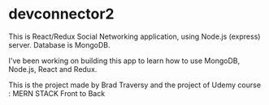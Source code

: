 # devconnector2

This is React/Redux Social Networking application, using Node.js (express) server. Database is MongoDB.

I've been working on building this app to learn how to use MongoDB, Node.js, React and Redux.

This is the project made by Brad Traversy and the project of Udemy course : MERN STACK Front to Back
